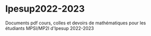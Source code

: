 # Ipesup2022-2023
Documents pdf cours, colles et devoirs de mathématiques pour les étudiants MPSI/MP2I d'Ipesup 2022-2023
